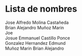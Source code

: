 # Lista de nombres
Jose Alfredo Molina Castañeda  
Brian Alejandro Muñoz Marin  
Joe    
Josue Emmanuel Castillo Ponce      
Gonzalez Hernandez Edmund    
Muñoz Marin Brian Alejandro  
